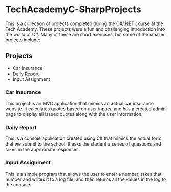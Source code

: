 # TechAcademyC-SharpProjects
This is a collection of projects completed during the C#/.NET course at the Tech Academy. These projects were a fun and challenging introduction into the world of C#. Many of these are short exercises, but some of the smaller projects include:

## Projects
* Car Insurance
* Daily Report
* Input Assignment


### Car Insurance
This project is an MVC application that mimics an actual car insurance website. It calculates quotes based on user inputs, and has a created admin page to display all issued quotes along with the user information.

### Daily Report
This is a console application created using C# that mimics the actual form that we submit to the school. It asks the student a series of questions and takes in the appropriate responses.

### Input Assignment
This is a simple program that allows the user to enter a number, takes that number and writes it to a log file, and then returns all the values in the log to the console.
